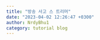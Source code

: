 ```yaml
---
title: "방송 사고 스 트리머"
date: "2023-04-02 12:26:47 +0300"
author: NrdyBhu1
category: tutorial blog
---
```

